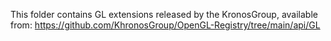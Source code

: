 This folder contains GL extensions released by the KronosGroup, available from:
https://github.com/KhronosGroup/OpenGL-Registry/tree/main/api/GL